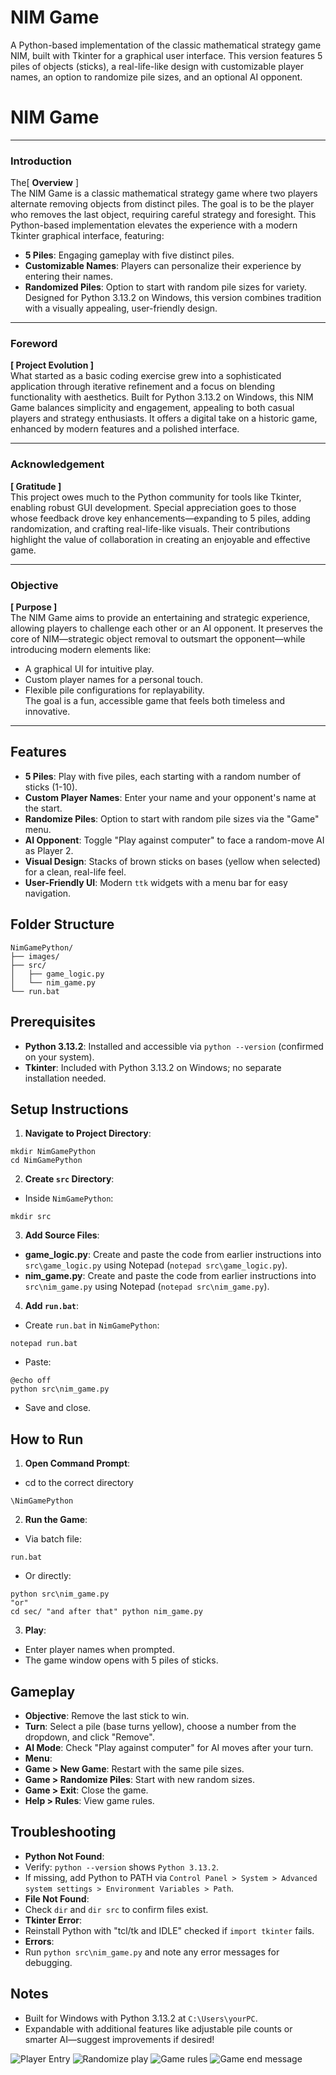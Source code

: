 # NIM Game

A Python-based implementation of the classic mathematical strategy game NIM, built with Tkinter for a graphical user interface. This version features 5 piles of objects (sticks), a real-life-like design with customizable player names, an option to randomize pile sizes, and an optional AI opponent.

# NIM Game

---

### Introduction

The[ **Overview** ]  
The NIM Game is a classic mathematical strategy game where two players alternate removing objects from distinct piles. The goal is to be the player who removes the last object, requiring careful strategy and foresight. This Python-based implementation elevates the experience with a modern Tkinter graphical interface, featuring:  
- **5 Piles**: Engaging gameplay with five distinct piles.  
- **Customizable Names**: Players can personalize their experience by entering their names.  
- **Randomized Piles**: Option to start with random pile sizes for variety.  
Designed for Python 3.13.2 on Windows, this version combines tradition with a visually appealing, user-friendly design.

---

### Foreword

**[ **Project Evolution** ]**  
What started as a basic coding exercise grew into a sophisticated application through iterative refinement and a focus on blending functionality with aesthetics. Built for Python 3.13.2 on Windows, this NIM Game balances simplicity and engagement, appealing to both casual players and strategy enthusiasts. It offers a digital take on a historic game, enhanced by modern features and a polished interface.

---

### Acknowledgement

**[ **Gratitude** ]**  
This project owes much to the Python community for tools like Tkinter, enabling robust GUI development. Special appreciation goes to those whose feedback drove key enhancements—expanding to 5 piles, adding randomization, and crafting real-life-like visuals. Their contributions highlight the value of collaboration in creating an enjoyable and effective game.

---

### Objective

**[ **Purpose** ]**  
The NIM Game aims to provide an entertaining and strategic experience, allowing players to challenge each other or an AI opponent. It preserves the core of NIM—strategic object removal to outsmart the opponent—while introducing modern elements like:  
- A graphical UI for intuitive play.  
- Custom player names for a personal touch.  
- Flexible pile configurations for replayability.  
The goal is a fun, accessible game that feels both timeless and innovative.

---

## Features
- **5 Piles**: Play with five piles, each starting with a random number of sticks (1-10).
- **Custom Player Names**: Enter your name and your opponent's name at the start.
- **Randomize Piles**: Option to start with random pile sizes via the "Game" menu.
- **AI Opponent**: Toggle "Play against computer" to face a random-move AI as Player 2.
- **Visual Design**: Stacks of brown sticks on bases (yellow when selected) for a clean, real-life feel.
- **User-Friendly UI**: Modern `ttk` widgets with a menu bar for easy navigation.

## Folder Structure
```
NimGamePython/
├── images/
├── src/
│   ├── game_logic.py
│   └── nim_game.py
└── run.bat
```

## Prerequisites
- **Python 3.13.2**: Installed and accessible via `python --version` (confirmed on your system).
- **Tkinter**: Included with Python 3.13.2 on Windows; no separate installation needed.

## Setup Instructions
1. **Navigate to Project Directory**:
```
mkdir NimGamePython
cd NimGamePython
```


2. **Create `src` Directory**:
- Inside `NimGamePython`:
```
mkdir src
```

3. **Add Source Files**:
- **game_logic.py**: Create and paste the code from earlier instructions into `src\game_logic.py` using Notepad (`notepad src\game_logic.py`).
- **nim_game.py**: Create and paste the code from earlier instructions into `src\nim_game.py` using Notepad (`notepad src\nim_game.py`).

4. **Add `run.bat`**:
- Create `run.bat` in `NimGamePython`:
```
notepad run.bat
```
- Paste:
```
@echo off
python src\nim_game.py
```
- Save and close.

## How to Run
1. **Open Command Prompt**:
- cd to the correct directory
```
\NimGamePython
```

2. **Run the Game**:
- Via batch file:
```
run.bat
```
- Or directly:
```
python src\nim_game.py
"or"
cd sec/ "and after that" python nim_game.py
```


3. **Play**:
- Enter player names when prompted.
- The game window opens with 5 piles of sticks.

## Gameplay
- **Objective**: Remove the last stick to win.
- **Turn**: Select a pile (base turns yellow), choose a number from the dropdown, and click "Remove".
- **AI Mode**: Check "Play against computer" for AI moves after your turn.
- **Menu**:
- **Game > New Game**: Restart with the same pile sizes.
- **Game > Randomize Piles**: Start with new random sizes.
- **Game > Exit**: Close the game.
- **Help > Rules**: View game rules.

## Troubleshooting
- **Python Not Found**:
- Verify: `python --version` shows `Python 3.13.2`.
- If missing, add Python to PATH via `Control Panel > System > Advanced system settings > Environment Variables > Path`.
- **File Not Found**:
- Check `dir` and `dir src` to confirm files exist.
- **Tkinter Error**:
- Reinstall Python with "tcl/tk and IDLE" checked if `import tkinter` fails.
- **Errors**:
- Run `python src\nim_game.py` and note any error messages for debugging.

## Notes
- Built for Windows with Python 3.13.2 at `C:\Users\yourPC`.
- Expandable with additional features like adjustable pile counts or smarter AI—suggest improvements if desired!


![Player Entry](images/1.png)
![Randomize play](images/2.png)
![Game rules](images/3.png)
![Game end message](images/4.png)